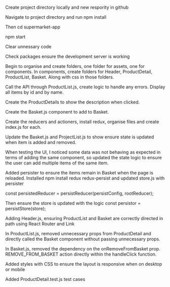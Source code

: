 Create project directory locally and new respority in github

Navigate to project directory and run npm install

Then cd supermarket-app

npm start

Clear unnessary code

Check packages ensure the development server is working

Begin to organise and create folders, one folder for assets, one for components. In components, create folders for Header, ProductDetail, ProductList, Basket. Along with css in those folders.

Call the API through ProductList.js, create logic to handle any errors. Display all items by id and by name.

Create the ProductDetails to show the description when clicked.

Create the Basket.js component to add to Basket.

Create the reducers and actioners, install redux, organise files and create index.js for each.

Update the Basket.js and ProjectList.js to show ensure state is updated when item is added and removed.

When testing the UI, I noticed some data was not behaving as expected in terms of adding the same component, so updated the state logic to ensure the user can add multiple items of the same item.

Added persister to ensure the items remain in Basket when the page is reloaded. Installed npm install redux redux-persist and updated store.js with persister 

const persistedReducer = persistReducer(persistConfig, rootReducer);

Then ensure the store is updated with the logic
const persistor = persistStore(store);


Adding Header.js, ensuring ProductList and Basket are correctly directed in path using React Router and Link

In ProductList.js, removed unnecessary props from ProductDetail and directly called the Basket component without passing unnecessary props.

In Basket.js, removed the dependency on the onRemoveFromBasket prop. REMOVE_FROM_BASKET action directly within the handleClick function.

Added styles with CSS to ensure the layout is responsive when on desktop or mobile

Added ProductDetail.test.js test cases
